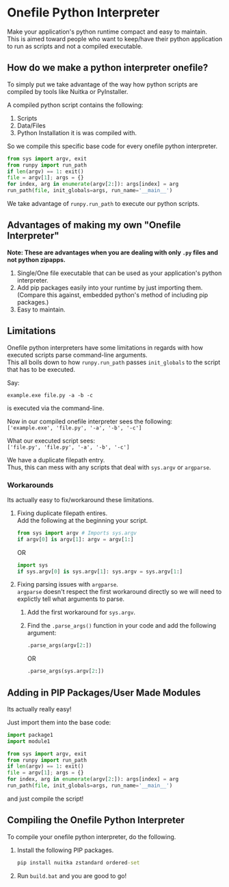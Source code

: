 # Onefile Python Interpreter
Make your application's python runtime compact and easy to maintain.                  
This is aimed toward people who want to keep/have their python application to run as scripts and not a compiled executable.


## How do we make a python interpreter onefile?        

To simply put we take advantage of the way how python scripts are compiled by tools like Nuitka or PyInstaller.        

A compiled python script contains the following:          
1. Scripts
2. Data/Files
3. Python Installation it is was compiled with.          

So we compile this specific base code for every onefile python interpreter.      

```py
from sys import argv, exit
from runpy import run_path
if len(argv) == 1: exit()
file = argv[1]; args = {}
for index, arg in enumerate(argv[2:]): args[index] = arg
run_path(file, init_globals=args, run_name='__main__')
```
We take advantage of `runpy.run_path` to execute our python scripts.

## Advantages of making my own "Onefile Interpreter"
**Note: These are advantages when you are dealing with only `.py` files and not python zipapps.**

1. Single/One file executable that can be used as your application's python interpreter.         
2. Add pip packages easily into your runtime by just importing them. (Compare this against, embedded python's method of including pip packages.)
3. Easy to maintain.

## Limitations
Onefile python interpreters have some limitations in regards with how executed scripts parse command-line arguments.                        
This all boils down to how `runpy.run_path` passes `init_globals` to the script that has to be executed.

Say:        
```
example.exe file.py -a -b -c
```
is executed via the command-line.

Now in our compiled onefile interpreter sees the following:      
`['example.exe', 'file.py', '-a', '-b', '-c']`        
          
What our executed script sees:         
`['file.py', 'file.py', '-a', '-b', '-c']`      

We have a duplicate filepath entry.            
Thus, this can mess with any scripts that deal with `sys.argv` or `argparse`.       

### Workarounds
Its actually easy to fix/workaround these limitations.

1. Fixing duplicate filepath entires.        
   Add the following at the beginning your script.
   
   ```py
   from sys import argv # Imports sys.argv
   if argv[0] is argv[1]: argv = argv[1:]
   ```
   
   OR
   
   ```py
   import sys
   if sys.argv[0] is sys.argv[1]: sys.argv = sys.argv[1:]
   ```
2. Fixing parsing issues with `argparse`.                  
   `argparse` doesn't respect the first workaround directly so we will need to explictly tell what arguments to parse.
   
   1. Add the first workaround for `sys.argv`.
   2. Find the `.parse_args()` function in your code and add the following argument:
   
      ```py
      .parse_args(argv[2:])
      ```
      OR
      ```py
      .parse_args(sys.argv[2:])
      ```
## Adding in PIP Packages/User Made Modules
Its actually really easy!     

Just import them into the base code:

```py
import package1
import module1

from sys import argv, exit
from runpy import run_path
if len(argv) == 1: exit()
file = argv[1]; args = {}
for index, arg in enumerate(argv[2:]): args[index] = arg
run_path(file, init_globals=args, run_name='__main__')
```

and just compile the script!

## Compiling the Onefile Python Interpreter
To compile your onefile python interpreter, do the following.

1. Install the following PIP packages.
   ```bat
   pip install nuitka zstandard ordered-set
   ```
2. Run `build.bat` and you are good to go!   
